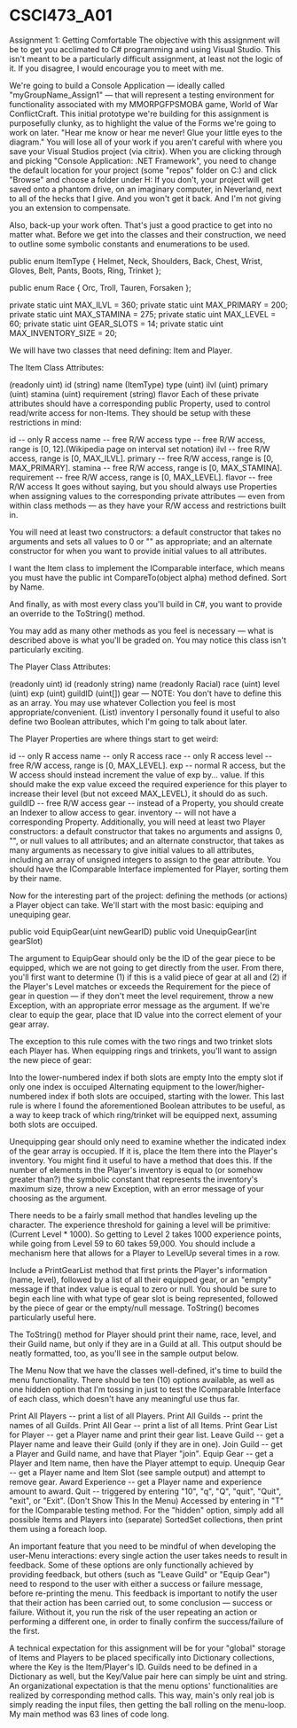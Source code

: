# CSCI473_A01
Assignment 1: Getting Comfortable
The objective with this assignment will be to get you acclimated to C# programming and using Visual Studio. This isn't meant to be a particularly difficult assignment, at least not the logic of it. If you disagree, I would encourage you to meet with me.

We're going to build a Console Application — ideally called "myGroupName_Assign1" — that will represent a testing environment for functionality associated with my MMORPGFPSMOBA game, World of War ConflictCraft. This initial prototype we're building for this assignment is purposefully clunky, as to highlight the value of the Forms we're going to work on later.
"Hear me know or hear me never! Glue your little eyes to the diagram." You will lose all of your work if you aren't careful with where you save your Visual Studios project (via citrix). When you are clicking through and picking "Console Application: .NET Framework", you need to change the default location for your project (some "repos" folder on C:) and click "Browse" and choose a folder under H: If you don't, your project will get saved onto a phantom drive, on an imaginary computer, in Neverland, next to all of the hecks that I give. And you won't get it back. And I'm not giving you an extension to compensate.

Also, back-up your work often. That's just a good practice to get into no matter what.
Before we get into the classes and their construction, we need to outline some symbolic constants and enumerations to be used.

public enum ItemType
{ Helmet, Neck, Shoulders, Back, Chest,
  Wrist, Gloves, Belt, Pants, Boots,
  Ring, Trinket };

public enum Race { Orc, Troll, Tauren, Forsaken };

private static uint MAX_ILVL = 360;
private static uint MAX_PRIMARY = 200;
private static uint MAX_STAMINA = 275;
private static uint MAX_LEVEL = 60;
private static uint GEAR_SLOTS = 14;
private static uint MAX_INVENTORY_SIZE = 20;

We will have two classes that need defining: Item and Player.

The Item Class
Attributes:

(readonly uint) id
(string) name
(ItemType) type
(uint) ilvl
(uint) primary
(uint) stamina
(uint) requirement
(string) flavor
Each of these private attributes should have a corresponding public Property, used to control read/write access for non-Items. They should be setup with these restrictions in mind:

id -- only R access
name -- free R/W access
type -- free R/W access, range is [0, 12].(Wikipedia page on interval set notation)
ilvl -- free R/W access, range is [0, MAX_ILVL].
primary -- free R/W access, range is [0, MAX_PRIMARY].
stamina -- free R/W access, range is [0, MAX_STAMINA].
requirement -- free R/W access, range is [0, MAX_LEVEL].
flavor -- free R/W access
It goes without saying, but you should always use Properties when assigning values to the corresponding private attributes — even from within class methods — as they have your R/W access and restrictions built in.

You will need at least two constructors: a default constructor that takes no arguments and sets all values to 0 or "" as appropriate; and an alternate constructor for when you want to provide initial values to all attributes.

I want the Item class to implement the IComparable interface, which means you must have the public int CompareTo(object alpha) method defined. Sort by Name.

And finally, as with most every class you'll build in C#, you want to provide an override to the ToString() method.

You may add as many other methods as you feel is necessary — what is described above is what you'll be graded on. You may notice this class isn't particularly exciting.

The Player Class
Attributes:

(readonly uint) id
(readonly string) name
(readonly Racial) race
(uint) level
(uint) exp
(uint) guildID
(uint[]) gear — NOTE: You don't have to define this as an array. You may use whatever Collection you feel is most appropriate/convenient.
(List<uint>) inventory
I personally found it useful to also define two Boolean attributes, which I'm going to talk about later.

The Player Properties are where things start to get weird:

id -- only R access
name -- only R access
race -- only R access
level -- free R/W access, range is [0, MAX_LEVEL].
exp -- normal R access, but the W access should instead increment the value of exp by... value. If this should make the exp value exceed the required experience for this player to increase their level (but not exceed MAX_LEVEL), it should do as such.
guildID -- free R/W access
gear -- instead of a Property, you should create an Indexer to allow access to gear.
inventory -- will not have a corresponding Property.
Additionally, you will need at least two Player constructors: a default constructor that takes no arguments and assigns 0, "", or null values to all attributes; and an alternate constructor, that takes as many arguments as necessary to give initial values to all attributes, including an array of unsigned integers to assign to the gear attribute. You should have the IComparable Interface implemented for Player, sorting them by their name.

Now for the interesting part of the project: defining the methods (or actions) a Player object can take. We'll start with the most basic: equiping and unequiping gear.

public void EquipGear(uint newGearID)
public void UnequipGear(int gearSlot)

The argument to EquipGear should only be the ID of the gear piece to be equipped, which we are not going to get directly from the user. From there, you'll first want to determine (1) if this is a valid piece of gear at all and (2) if the Player's Level matches or exceeds the Requirement for the piece of gear in question — if they don't meet the level requirement, throw a new Exception, with an appropriate error message as the argument. If we're clear to equip the gear, place that ID value into the correct element of your gear array.

The exception to this rule comes with the two rings and two trinket slots each Player has. When equipping rings and trinkets, you'll want to assign the new piece of gear:

Into the lower-numbered index if both slots are empty
Into the empty slot if only one index is occuiped
Alternating equipment to the lower/higher-numbered index if both slots are occuiped, starting with the lower.
This last rule is where I found the aforementioned Boolean attributes to be useful, as a way to keep track of which ring/trinket will be equipped next, assuming both slots are occuiped.

Unequipping gear should only need to examine whether the indicated index of the gear array is occupied. If it is, place the Item there into the Player's inventory. You might find it useful to have a method that does this. If the number of elements in the Player's inventory is equal to (or somehow greater than?) the symbolic constant that represents the inventory's maximum size, throw a new Exception, with an error message of your choosing as the argument.

There needs to be a fairly small method that handles leveling up the character. The experience threshold for gaining a level will be primitive: (Current Level * 1000). So getting to Level 2 takes 1000 experience points, while going from Level 59 to 60 takes 59,000. You should include a mechanism here that allows for a Player to LevelUp several times in a row.

Include a PrintGearList method that first prints the Player's information (name, level), followed by a list of all their equipped gear, or an "empty" message if that index value is equal to zero or null. You should be sure to begin each line with what type of gear slot is being represented, followed by the piece of gear or the empty/null message. ToString() becomes particularly useful here.

The ToString() method for Player should print their name, race, level, and their Guild name, but only if they are in a Guild at all. This output should be neatly formatted, too, as you'll see in the sample output below.

The Menu
Now that we have the classes well-defined, it's time to build the menu functionality. There should be ten (10) options available, as well as one hidden option that I'm tossing in just to test the IComparable Interface of each class, which doesn't have any meaningful use thus far.

Print All Players -- print a list of all Players.
Print All Guilds -- print the names of all Guilds.
Print All Gear -- print a list of all Items.
Print Gear List for Player -- get a Player name and print their gear list.
Leave Guild -- get a Player name and leave their Guild (only if they are in one).
Join Guild -- get a Player and Guild name, and have that Player "join".
Equip Gear -- get a Player and Item name, then have the Player attempt to equip.
Unequip Gear -- get a Player name and Item Slot (see sample output) and attempt to remove gear.
Award Experience -- get a Player name and experience amount to award.
Quit -- triggered by entering "10", "q", "Q", "quit", "Quit", "exit", or "Exit".
(Don't Show This In the Menu) Accessed by entering in "T" for the IComparable testing method.
For the "hidden" option, simply add all possible Items and Players into (separate) SortedSet collections, then print them using a foreach loop.

An important feature that you need to be mindful of when developing the user-Menu interactions: every single action the user takes needs to result in feedback. Some of these options are only functionally achieved by providing feedback, but others (such as "Leave Guild" or "Equip Gear") need to respond to the user with either a success or failure message, before re-printing the menu. This feedback is important to notify the user that their action has been carried out, to some conclusion — success or failure. Without it, you run the risk of the user repeating an action or performing a different one, in order to finally confirm the success/failure of the first.

A technical expectation for this assignment will be for your "global" storage of Items and Players to be placed specifically into Dictionary collections, where the Key is the Item/Player's ID. Guilds need to be defined in a Dictionary as well, but the Key/Value pair here can simply be uint and string. An organizational expectation is that the menu options' functionalities are realized by corresponding method calls. This way, main's only real job is simply reading the input files, then getting the ball rolling on the menu-loop. My main method was 63 lines of code long.
